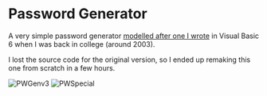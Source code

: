 # Password Generator

A very simple password generator [modelled after one I wrote](https://i.imgur.com/ZUsPigs.png) in Visual Basic 6 when I was back in college (around 2003).

I lost the source code for the original version, so I ended up remaking this one from scratch in a few hours.

![PWGenv3](https://user-images.githubusercontent.com/34282672/183032372-2cdd98d3-7bb3-4a3b-b73f-536e7ba68c5c.png)
![PWSpecial](https://user-images.githubusercontent.com/34282672/183032392-8f3ba432-2944-4931-af95-7f47e8719748.png)
